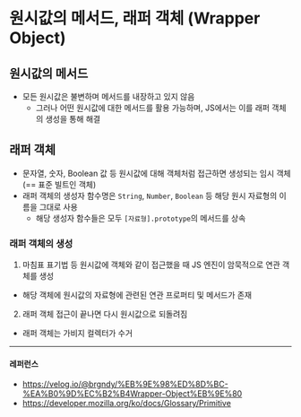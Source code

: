 # 원시값의 메서드, 래퍼 객체 (Wrapper Object)

## 원시값의 메서드
- 모든 원시값은 불변하며 메서드를 내장하고 있지 않음
  - 그러나 어떤 원시값에 대한 메서드를 활용 가능하며, JS에서는 이를 래퍼 객체의 생성을 통해 해결

## 래퍼 객체
- 문자열, 숫자, Boolean 값 등 원시값에 대해 객체처럼 접근하면 생성되는 임시 객체 (== 표준 빌트인 객체)
- 래퍼 객체의 생성자 함수명은 `String`, `Number`, `Boolean` 등 해당 원시 자료형의 이름을 그대로 사용
  - 해당 생성자 함수들은 모두 `[자료형].prototype`의 메서드를 상속

### 래퍼 객체의 생성
1. 마침표 표기법 등 원시값에 객체와 같이 접근했을 때 JS 엔진이 암묵적으로 연관 객체를 생성
  - 해당 객체에 원시값의 자료형에 관련된 연관 프로퍼티 및 메서드가 존재
2. 래퍼 객체 접근이 끝나면 다시 원시값으로 되돌려짐
  - 래퍼 객체는 가비지 컬렉터가 수거

---
#### 레퍼런스
- https://velog.io/@brgndy/%EB%9E%98%ED%8D%BC-%EA%B0%9D%EC%B2%B4Wrapper-Object%EB%9E%80
- https://developer.mozilla.org/ko/docs/Glossary/Primitive
